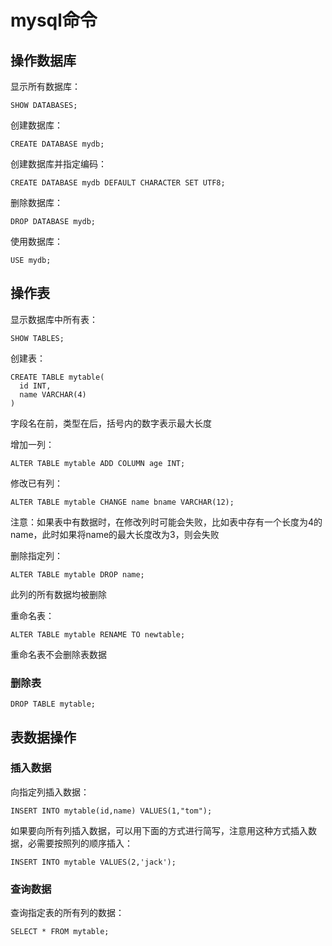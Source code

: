 # mysql命令

## 操作数据库

显示所有数据库：

    SHOW DATABASES;

创建数据库：

    CREATE DATABASE mydb;

创建数据库并指定编码：

    CREATE DATABASE mydb DEFAULT CHARACTER SET UTF8;

删除数据库：

    DROP DATABASE mydb;

使用数据库：

    USE mydb;

## 操作表

显示数据库中所有表：

    SHOW TABLES;

创建表：

    CREATE TABLE mytable(
      id INT,
      name VARCHAR(4)
    )

字段名在前，类型在后，括号内的数字表示最大长度

增加一列：

    ALTER TABLE mytable ADD COLUMN age INT;

修改已有列：

    ALTER TABLE mytable CHANGE name bname VARCHAR(12);

注意：如果表中有数据时，在修改列时可能会失败，比如表中存有一个长度为4的name，此时如果将name的最大长度改为3，则会失败

删除指定列：

    ALTER TABLE mytable DROP name;

此列的所有数据均被删除

重命名表：

    ALTER TABLE mytable RENAME TO newtable;

重命名表不会删除表数据

### 删除表

    DROP TABLE mytable;

## 表数据操作

### 插入数据

向指定列插入数据：

    INSERT INTO mytable(id,name) VALUES(1,"tom");

如果要向所有列插入数据，可以用下面的方式进行简写，注意用这种方式插入数据，必需要按照列的顺序插入：

    INSERT INTO mytable VALUES(2,'jack');

### 查询数据

查询指定表的所有列的数据：

    SELECT * FROM mytable;
